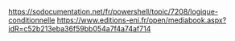 https://sodocumentation.net/fr/powershell/topic/7208/logique-conditionnelle
https://www.editions-eni.fr/open/mediabook.aspx?idR=c52b213eba36f59bb054a7f4a74af714
